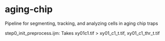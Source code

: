 # aging-chip

Pipeline for segmenting, tracking, and analyzing cells in aging chip traps

step0_init_preprocess.ijm:
Takes xy01c1.tif > xy01_c1_t.tif, xy01_c1_thr_t.tif